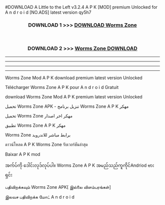 #DOWNLOAD A Little to the Left v3.2.4 A P K [MOD] premium Unlocked for A n d r o i d [NO.ADS] latest version qy5h7 



<div align="center">

<h3>DOWNLOAD 1 >>> <a href="https://downloadmod1.web.app/?judul=Worms Zone ">DOWNLOAD Worms Zone </a></h3><br>

<h3>DOWNLOAD 2 >>> <a href="https://downloadmod1.web.app/?judul=Worms Zone ">Worms Zone  DOWNLOAD </a></h3>

</div>


----------------------------------------------------------

----------------------------------------------------------

----------------------------------------------------------

----------------------------------------------------------


Worms Zone  Mod A P K download premium latest version Unlocked

Télécharger Worms Zone  A P K pour A n d r o i d Gratuit

download Worms Zone  Mod A P K premium latest version Unlocked

تحميل Worms Zone  APK - تنزيل برنامج Worms Zone  A P K مهكر

تحميل Worms Zone  مهكر اخر اصدار

تطبيق Worms Zone  A P K مهكر

Worms Zone  برابط مباشر للاندرويد

ดาวน์โหลด A P K Worms Zone  รับเวอร์ชันล่าสุด

Baixar A P K mod

အက်ပ်ကို ဒေါင်းလုဒ်လုပ်ပါ။ Worms Zone  A P K အမည်သည်ကူကိုင်Andriod ဗားရှင်း

பதிவிறக்கவும் Worms Zone  APK[ இல்லை விளம்பரங்கள்] 
 
இலவச பதிவிறக்க மோட் A n d r o i d



